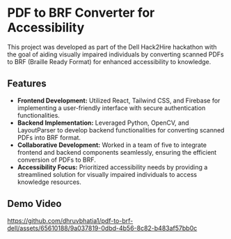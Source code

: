 # PDF to BRF Converter for Accessibility

This project was developed as part of the Dell Hack2Hire hackathon with the goal of aiding visually impaired individuals by converting scanned PDFs to BRF (Braille Ready Format) for enhanced accessibility to knowledge.

## Features

- **Frontend Development:** Utilized React, Tailwind CSS, and Firebase for implementing a user-friendly interface with secure authentication functionalities.
- **Backend Implementation:** Leveraged Python, OpenCV, and LayoutParser to develop backend functionalities for converting scanned PDFs into BRF format.
- **Collaborative Development:** Worked in a team of five to integrate frontend and backend components seamlessly, ensuring the efficient conversion of PDFs to BRF.
- **Accessibility Focus:** Prioritized accessibility needs by providing a streamlined solution for visually impaired individuals to access knowledge resources.

## Demo Video

https://github.com/dhruvbhatia1/pdf-to-brf-dell/assets/65610188/9a037819-0dbd-4b56-8c82-b483af57bb0c

